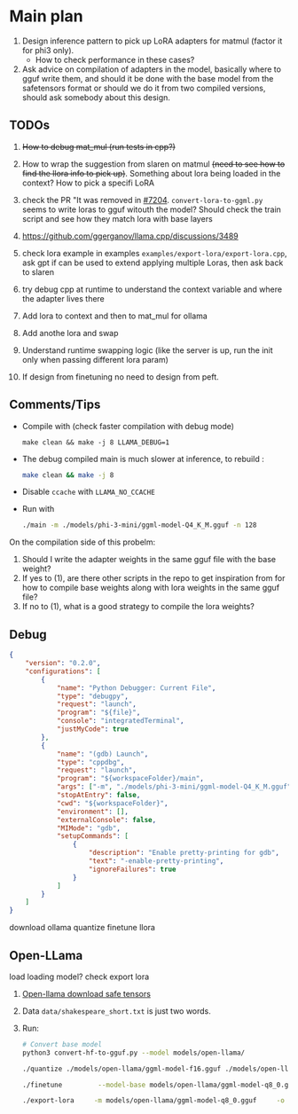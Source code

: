 # Main plan

1. Design inference pattern to pick up LoRA adapters for matmul (factor it for phi3 only). 
    - How to check performance in these cases?
2. Ask advice on compilation of adapters in the model, basically where to gguf write them, and should it be done with the base model from the safetensors format or should we do it from two compiled versions, should ask somebody about this design.




## TODOs

1. ~~How to debug mat_mul (run tests in cpp?)~~
2. How to wrap the suggestion from slaren on matmul ~~(need to see how to find the llora info to pick up)~~. Something about lora being loaded in the context? How to pick a specifi LoRA
3. check the PR "It was removed in [#7204](https://github.com/ggerganov/llama.cpp/pull/7204). `convert-lora-to-ggml.py` seems to write  loras to gguf witouth the model? Should check the train script and see how they match lora with base layers
4. https://github.com/ggerganov/llama.cpp/discussions/3489
5. check lora example in examples `examples/export-lora/export-lora.cpp`, ask gpt if can be used to extend applying multiple Loras, then ask back to slaren
6. try debug cpp at runtime to understand the context variable and where the adapter lives there


1. Add lora to context and then to mat_mul for ollama
2. Add anothe lora and swap
3. Understand runtime swapping logic (like the server is up, run the init only when passing different lora param)
4. If design from finetuning no need to design from peft.


## Comments/Tips

- Compile with (check faster compilation with debug mode)
    ```
    make clean && make -j 8 LLAMA_DEBUG=1
    ```

- The debug compiled main is much slower at inference, to rebuild
:
    ```bash
    make clean && make -j 8
    ```

- Disable `ccache` with `LLAMA_NO_CCACHE`

- Run with
    ```bash
    ./main -m ./models/phi-3-mini/ggml-model-Q4_K_M.gguf -n 128
    ```


On the compilation side of this probelm:
1. Should I write the adapter weights in the same gguf file with the base weight? 
2. If yes to (1), are there other scripts in the repo to get inspiration from for how to compile base weights along with lora weights in the same gguf file?
3. If no to (1), what is a good strategy to compile the lora weights?


## Debug

```json
{
    "version": "0.2.0",
    "configurations": [
        {
            "name": "Python Debugger: Current File",
            "type": "debugpy",
            "request": "launch",
            "program": "${file}",
            "console": "integratedTerminal",
            "justMyCode": true
        },
        {
            "name": "(gdb) Launch",
            "type": "cppdbg",
            "request": "launch",
            "program": "${workspaceFolder}/main",
            "args": ["-m", "./models/phi-3-mini/ggml-model-Q4_K_M.gguf", "-n", "128"],
            "stopAtEntry": false,
            "cwd": "${workspaceFolder}",
            "environment": [],
            "externalConsole": false,
            "MIMode": "gdb",
            "setupCommands": [
                {
                    "description": "Enable pretty-printing for gdb",
                    "text": "-enable-pretty-printing",
                    "ignoreFailures": true
                }
            ]
        }
    ]
}
```


download ollama
quantize
finetune llora

## Open-LLama

load loading model? check export lora

1. [Open-llama download safe tensors](https://huggingface.co/openlm-research/open_llama_3b_v2/tree/main)

2. Data `data/shakespeare_short.txt` is just two words.

3. Run:
    ```bash
    # Convert base model
    python3 convert-hf-to-gguf.py --model models/open-llama/

    ./quantize ./models/open-llama/ggml-model-f16.gguf ./models/open-llama/ggml-model-q8_0.gguf Q8_0
    
    ./finetune         --model-base models/open-llama/ggml-model-q8_0.gguf         --checkpoint-in  models/open-llama/chk-lora-ggml-model-q8_0-shakespeare-LATEST.gguf         --checkpoint-out models/open-llama/chk-lora-ggml-model-q8_0-shakespeare-ITERATION.gguf         --lora-out models/open-llama/lora-ggml-model-q8_0-shakespeare-ITERATION.bin         --train-data "data/shakespeare_short.txt"         --save-every 1         --threads 1 --adam-iter 1 --batch 1 --ctx 16         --use-checkpointing
    
    ./export-lora     -m models/open-llama/ggml-model-q8_0.gguf     -o models/open-llama/ggml-model-q8_0-english2tokipona-chat.gguf     -l models/open-llama/lora-ggml-model-q8_0-shakespeare-LATEST.bin

    ```